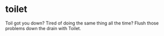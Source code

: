 # toilet
Toil got you down? Tired of doing the same thing all the time? Flush those problems down the drain with Toilet.
